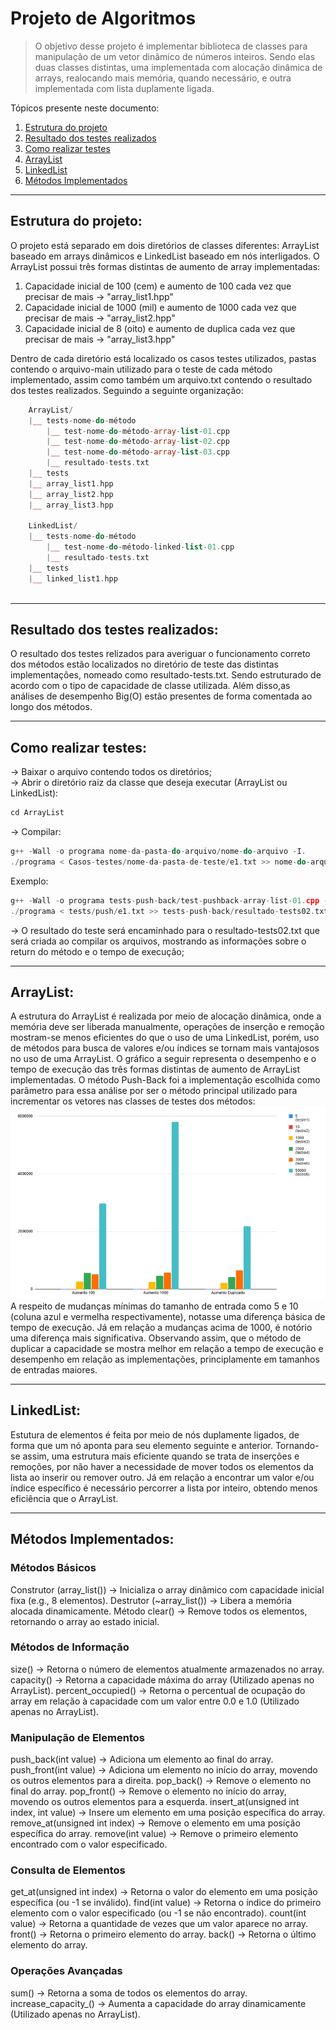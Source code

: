 # Projeto de Algoritmos
> O objetivo desse projeto é implementar biblioteca de classes para manipulação de um vetor dinâmico de números inteiros. Sendo elas duas classes distintas, uma implementada com alocação dinâmica de arrays, realocando mais memória, quando necessário, e outra implementada com lista duplamente ligada.

Tópicos presente neste documento:
 1. [Estrutura do projeto](#struct)
 2. [Resultado dos testes realizados](#result)
 3. [Como realizar testes](#tests)
 4. [ArrayList](#Array)
 5. [LinkedList](#Linked)
 6. [Métodos Implementados](#method)

*******
<div id='struct'/>  

## Estrutura do projeto:  
O projeto está separado em dois diretórios de classes diferentes: ArrayList baseado em arrays dinâmicos e LinkedList baseado em nós interligados. O ArrayList possui três formas distintas de aumento de array implementadas:

1. Capacidade inicial de 100 (cem) e aumento de 100 cada vez que precisar de mais -> "array_list1.hpp"
2. Capacidade inicial de 1000 (mil) e aumento de 1000 cada vez que precisar de mais -> "array_list2.hpp" 
3. Capacidade inicial de 8 (oito) e aumento de duplica cada vez que precisar de mais -> "array_list3.hpp" 

Dentro de cada diretório está localizado os casos testes utilizados, pastas contendo o arquivo-main utilizado para o teste de cada método implementado, assim como também um arquivo.txt contendo o resultado dos testes realizados.
Seguindo a seguinte organização:


``` php
    ArrayList/
    |__ tests-nome-do-método
        |__ test-nome-do-método-array-list-01.cpp
        |__ test-nome-do-método-array-list-02.cpp
        |__ test-nome-do-método-array-list-03.cpp
        |__ resultado-tests.txt
    |__ tests
    |__ array_list1.hpp
    |__ array_list2.hpp
    |__ array_list3.hpp

    LinkedList/
    |__ tests-nome-do-método
        |__ test-nome-do-método-linked-list-01.cpp
        |__ resultado-tests.txt
    |__ tests
    |__ linked_list1.hpp
  
```

*******
<div id='result'/>  

## Resultado dos testes realizados:

O resultado dos testes relizados para averiguar o funcionamento correto dos métodos estão localizados no diretório de teste das distintas implementações, nomeado como resultado-tests.txt.
Sendo estruturado de acordo com o tipo de capacidade de classe utilizada. Além disso,as análises de desempenho Big(O) estão presentes de forma comentada ao longo dos métodos.

*******
<div id='tests'/>  

## Como realizar testes: 

-> Baixar o arquivo contendo todos os diretórios; </br>
-> Abrir o diretório raiz da classe que deseja executar (ArrayList ou LinkedList):
``` cpp
cd ArrayList
```
-> Compilar: 
``` cpp
g++ -Wall -o programa nome-da-pasta-do-arquivo/nome-do-arquivo -I.
./programa < Casos-testes/nome-da-pasta-de-teste/e1.txt >> nome-do-arquivo-que-deseja-salvar.txt 2>&1
```
Exemplo:
``` cpp
g++ -Wall -o programa tests-push-back/test-pushback-array-list-01.cpp -I.
./programa < tests/push/e1.txt >> tests-push-back/resultado-tests02.txt 2>&1
```
-> O resultado do teste será encaminhado para o resultado-tests02.txt que será criada ao compilar os arquivos, mostrando as informações sobre o return do método e o tempo de execução;

*******
<div id='Array'/>  

## ArrayList: 
A estrutura do ArrayList é realizada por meio de alocação dinâmica, onde a memória deve ser liberada manualmente, operações de inserção e remoção mostram-se menos eficientes do que o uso de uma LinkedList, porém, uso de métodos para busca de valores e/ou índices se tornam mais vantajosos no uso de uma ArrayList.
O gráfico a seguir representa o desempenho e o tempo de execução das três formas distintas de aumento de ArrayList implementadas. O método Push-Back foi a implementação escolhida como parâmetro para essa análise por ser o método principal utilizado para incrementar os vetores nas classes de testes dos métodos:
<img src="grafico_array.PNG"></br>
A respeito de mudanças mínimas do tamanho de entrada como 5 e 10 (coluna azul e vermelha respectivamente), notasse uma diferença básica de tempo de execução. Já em relação a mudanças acima de 1000, é notório uma diferença mais significativa. Observando assim, que o método de duplicar a capacidade se mostra melhor em relação a tempo de execução e desempenho em relação as implementações, principlamente em tamanhos de entradas maiores.

*******
<div id='Linked'/>  

## LinkedList: 
Estutura de elementos é feita por meio de nós duplamente ligados, de forma que um nó aponta para seu elemento seguinte e anterior. Tornando-se assim, uma estrutura mais eficiente quando se trata de inserções e remoções, por não haver a necessidade de mover todos os elementos da lista ao inserir ou remover outro. Já em relação a encontrar um valor e/ou índice específico é necessário percorrer a lista por inteiro, obtendo menos eficiência que o ArrayList.

*******
<div id='method'/>  

## Métodos Implementados: 

### Métodos Básicos
Construtor (array_list()) → Inicializa o array dinâmico com capacidade inicial fixa (e.g., 8 elementos).
Destrutor (~array_list()) → Libera a memória alocada dinamicamente.
Método clear() → Remove todos os elementos, retornando o array ao estado inicial.

### Métodos de Informação
size() → Retorna o número de elementos atualmente armazenados no array.
capacity() → Retorna a capacidade máxima do array (Utilizado apenas no ArrayList).
percent_occupied() → Retorna o percentual de ocupação do array em relação à capacidade com um valor entre 0.0 e 1.0 (Utilizado apenas no ArrayList).

### Manipulação de Elementos
push_back(int value) → Adiciona um elemento ao final do array.
push_front(int value) → Adiciona um elemento no início do array, movendo os outros elementos para a direita.
pop_back() → Remove o elemento no final do array.
pop_front() → Remove o elemento no início do array, movendo os outros elementos para a esquerda.
insert_at(unsigned int index, int value) → Insere um elemento em uma posição específica do array.
remove_at(unsigned int index) → Remove o elemento em uma posição específica do array.
remove(int value) → Remove o primeiro elemento encontrado com o valor especificado.

### Consulta de Elementos
get_at(unsigned int index) → Retorna o valor do elemento em uma posição específica (ou -1 se inválido).
find(int value) → Retorna o índice do primeiro elemento com o valor especificado (ou -1 se não encontrado).
count(int value) → Retorna a quantidade de vezes que um valor aparece no array.
front() → Retorna o primeiro elemento do array.
back() → Retorna o último elemento do array.

### Operações Avançadas
sum() → Retorna a soma de todos os elementos do array.
increase_capacity_() → Aumenta a capacidade do array dinamicamente (Utilizado apenas no ArrayList).


